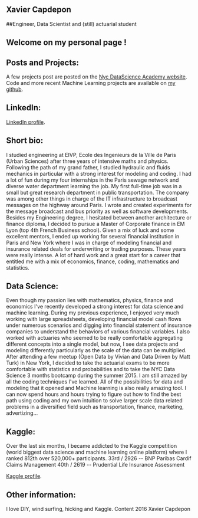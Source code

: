 ## Xavier Capdepon
##Engineer, Data Scientist and (still) actuarial student

## Welcome on my personal page !

## Posts and Projects:
A few projects post are posted on the [Nyc DataScience Academy website](http://blog.nycdatascience.com/author/chabir/).
Code and more recent Machine Learning projects are available on [my github](https://github.com/chabir).

## LinkedIn:
[LinkedIn profile](https://www.linkedin.com/xcapdepon).

## Short bio:
I studied engineering at EIVP, Ecole des Ingenieurs de la Ville de Paris (Urban Sciences) after three years of intensive maths and physics. Following the path of my grand father, I studied hydraulic and fluids mechanics in particular with a strong interest for modeling and coding. I had a lot of fun during my four internships in the Paris sewage network and diverse water department learning the job. My first full-time job was in a small but great research department in public transportation. The company was among other things in charge of the IT infrastructure to broadcast messages on the highway around Paris. I wrote and created experiments for the message broadcast and bus priority as well as software developments. Besides my Engineering degree, I hesitated between another architecture or finance diploma, I decided to pursue a Master of Corporate finance in EM Lyon (top 4th French Business school). Given a mix of luck and some excellent mentors, I ended up working for several financial institution in Paris and New York where I was in charge of modeling financial and insurance related deals for underwriting or trading purposes. These years were really intense. A lot of hard work and a great start for a career that entitled me with a mix of economics, finance, coding, mathematics and statistics.

## Data Science:
Even though my passion lies with mathematics, physics, finance and economics I've recently developed a strong interest for data science and machine learning. During my previous experience, I enjoyed very much working with large spreadsheets, developing financial model cash flows under numerous scenarios and digging into financial statement of insurance companies to understand the behaviors of various financial variables. I also worked with actuaries who seemed to be really comfortable aggregating different concepts into a single model, but now, I see data projects and modeling differently particularly as the scale of the data can be multiplied. After attending a few meetup (Open Data by Vivian and Data Driven by Matt Turk) in New York, I decided to take the actuarial exams to be more comfortable with statistics and probabilities and to take the NYC Data Science 3 months bootcamp during the summer 2015. I am still amazed by all the coding techniques I've learned. All of the possibilities for data and modeling that it opened and Machine learning is also really amazing tool. I can now spend hours and hours trying to figure out how to find the best path using coding and my own intuition to solve larger scale data related problems in a diversified field such as transportation, finance, marketing, advertizing...

## Kaggle:
Over the last six months, I became addicted to the Kaggle competition (world biggest data science and machine learning online platform) where I ranked 812th over 520,000+ participants.
33rd / 2926 -- BNP Paribas Cardif Claims Management
40th / 2619 -- Prudential Life Insurance Assessment

[Kaggle profile](https://www.kaggle.com/chabir).

## Other information:
I love DIY, wind surfing, hicking and Kaggle. 
Content 2016 Xavier Capdepon
